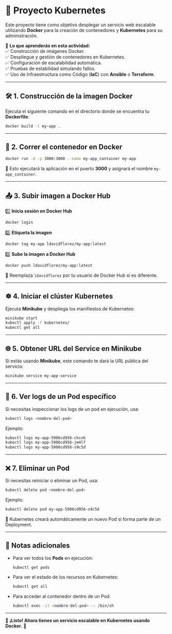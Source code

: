 # 🚀 Proyecto Kubernetes  

Este proyecto tiene como objetivo desplegar un servicio web escalable utilizando **Docker** para la creación de contenedores y **Kubernetes** para su administración.  

📌 **Lo que aprenderás en esta actividad:**  
✅ Construcción de imágenes Docker.  
✅ Despliegue y gestión de contenedores en Kubernetes.  
✅ Configuración de escalabilidad automática.  
✅ Pruebas de estabilidad simulando fallos.  
✅ Uso de Infraestructura como Código (**IaC**) con **Ansible** o **Terraform**.  

---

## 🛠 1. Construcción de la imagen Docker  
Ejecuta el siguiente comando en el directorio donde se encuentra tu **Dockerfile**:  
```sh
docker build -t my-app .
```

---

## 🚢 2. Correr el contenedor en Docker  
```sh
docker run -d -p 3000:3000 --name my-app_container my-app
```
🔹 Esto ejecutará la aplicación en el puerto **3000** y asignará el nombre `my-app_container`.

---

## 📤 3. Subir imagen a Docker Hub  
1️⃣ **Inicia sesión en Docker Hub**  
```sh
docker login
```
2️⃣ **Etiqueta la imagen**  
```sh
docker tag my-app ldavidflorez/my-app:latest
```
3️⃣ **Sube la imagen a Docker Hub**  
```sh
docker push ldavidflorez/my-app:latest
```
📌 Reemplaza `ldavidflorez` por tu usuario de Docker Hub si es diferente.

---

## ☸️ 4. Iniciar el clúster Kubernetes  
Ejecuta **Minikube** y despliega los manifiestos de Kubernetes:  
```sh
minikube start
kubectl apply -f kubernetes/
kubectl get all
```

---

## 🌐 5. Obtener URL del Service en Minikube  
Si estás usando **Minikube**, este comando te dará la URL pública del servicio:  
```sh
minikube service my-app-service
```

---

## 📜 6. Ver logs de un Pod específico  
Si necesitas inspeccionar los logs de un pod en ejecución, usa:  
```sh
kubectl logs <nombre-del-pod>
```
Ejemplo:  
```sh
kubectl logs my-app-5986cd956-chcnk
kubectl logs my-app-5986cd956-jm4lf
kubectl logs my-app-5986cd956-s9c5d
```

---

## ❌ 7. Eliminar un Pod  
Si necesitas reiniciar o eliminar un Pod, usa:  
```sh
kubectl delete pod <nombre-del-pod>
```
Ejemplo:  
```sh
kubectl delete pod my-app-5986cd956-s9c5d
```
📌 Kubernetes creará automáticamente un nuevo Pod si forma parte de un Deployment.

---

## 📌 Notas adicionales  
- Para ver todos los **Pods** en ejecución:  
  ```sh
  kubectl get pods
  ```
- Para ver el estado de los recursos en Kubernetes:  
  ```sh
  kubectl get all
  ```
- Para acceder al contenedor dentro de un Pod:  
  ```sh
  kubectl exec -it <nombre-del-pod> -- /bin/sh
  ```

---

📌 **¡Listo! Ahora tienes un servicio escalable en Kubernetes usando Docker.** 🚀